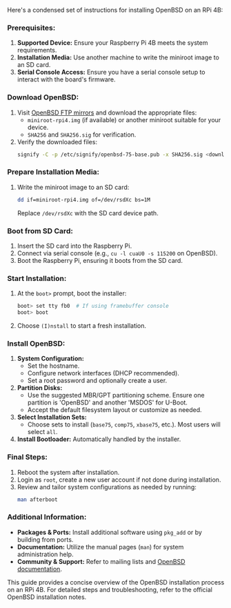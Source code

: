 Here's a condensed set of instructions for installing OpenBSD on an RPi 4B:

### Prerequisites:
1. **Supported Device:** Ensure your Raspberry Pi 4B meets the system requirements.
2. **Installation Media:** Use another machine to write the miniroot image to an SD card.
3. **Serial Console Access:** Ensure you have a serial console setup to interact with the board's firmware.

### Download OpenBSD:
1. Visit [OpenBSD FTP mirrors](https://www.openbsd.org/ftp.html) and download the appropriate files:
   - `miniroot-rpi4.img` (if available) or another miniroot suitable for your device.
   - `SHA256` and `SHA256.sig` for verification.
2. Verify the downloaded files:
   ```sh
   signify -C -p /etc/signify/openbsd-75-base.pub -x SHA256.sig <downloaded-file>
   ```

### Prepare Installation Media:
1. Write the miniroot image to an SD card:
   ```sh
   dd if=miniroot-rpi4.img of=/dev/rsdXc bs=1M
   ```
   Replace `/dev/rsdXc` with the SD card device path.

### Boot from SD Card:
1. Insert the SD card into the Raspberry Pi.
2. Connect via serial console (e.g., `cu -l cuaU0 -s 115200` on OpenBSD).
3. Boot the Raspberry Pi, ensuring it boots from the SD card.

### Start Installation:
1. At the `boot>` prompt, boot the installer:
   ```sh
   boot> set tty fb0  # If using framebuffer console
   boot> boot
   ```
2. Choose `(I)nstall` to start a fresh installation.

### Install OpenBSD:
1. **System Configuration:**
   - Set the hostname.
   - Configure network interfaces (DHCP recommended).
   - Set a root password and optionally create a user.
2. **Partition Disks:**
   - Use the suggested MBR/GPT partitioning scheme. Ensure one partition is 'OpenBSD' and another 'MSDOS' for U-Boot.
   - Accept the default filesystem layout or customize as needed.
3. **Select Installation Sets:**
   - Choose sets to install (`base75`, `comp75`, `xbase75`, etc.). Most users will select `all`.
4. **Install Bootloader:** Automatically handled by the installer.

### Final Steps:
1. Reboot the system after installation.
2. Login as `root`, create a new user account if not done during installation.
3. Review and tailor system configurations as needed by running:
   ```sh
   man afterboot
   ```

### Additional Information:
- **Packages & Ports:** Install additional software using `pkg_add` or by building from ports.
- **Documentation:** Utilize the manual pages (`man`) for system administration help.
- **Community & Support:** Refer to mailing lists and [OpenBSD documentation](https://www.openbsd.org).

This guide provides a concise overview of the OpenBSD installation process on an RPi 4B. For detailed steps and troubleshooting, refer to the official OpenBSD installation notes.
